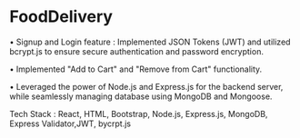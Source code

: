 # FoodDelivery

•	Signup and Login feature : Implemented JSON Tokens (JWT) and utilized bcrypt.js to ensure secure authentication and password encryption. 

•	Implemented "Add to Cart" and "Remove from Cart" functionality. 

•	Leveraged the power of Node.js and Express.js for the backend server, while seamlessly managing database using MongoDB and Mongoose. 

Tech Stack : React, HTML, Bootstrap, Node.js, Express.js, MongoDB, Express Validator,JWT, bycrpt.js
